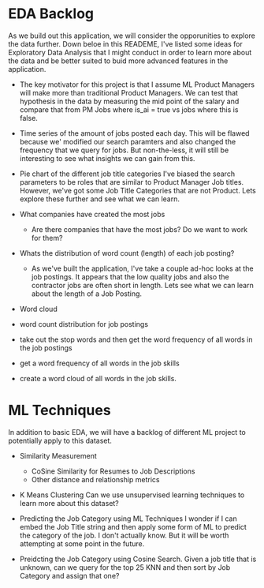 # EDA Backlog
As we build out this application, we will consider the opporunities to explore the data further. Down beloe in this READEME, I've listed some ideas for Exploratory Data Analysis that I might conduct in order to learn more about the data and be better suited to buid more advanced features in the application. 

- The key motivator for this project is that I assume ML Product Managers will make more than traditional Product Managers. We can test that hypothesis in the data by measuring the mid point of the salary and compare that from PM Jobs where is_ai = true vs jobs where this is false.
- Time series of the amount of jobs posted each day. 
    This will be flawed because we' modified our search paramters and also changed the frequency that we query for jobs. But non-the-less, it will still be interesting to see what insights we can gain from this. 
- Pie chart of the different job title categories
    I've biased the search parameters to be roles that are similar to Product Manager Job titles. However, we've got some Job Title Categories that are not Product. Lets explore these further and see what we can learn. 
- What companies have created the most jobs
    - Are there companies that have the most jobs? Do we want to work for them?
- Whats the distribution of word count (length) of each job posting?
    - As we've built the application, I've take a couple ad-hoc looks at the job postings. It appears that the low quality jobs and also the contractor jobs are often short in length. Lets see what we can learn about the length of a Job Posting. 


- Word cloud
- word count distribution for job postings
- take out the stop words and then get the word frequency of all words in the job postings
- get a word frequency of all words in the job skills
- create a word cloud of all words in the job skills. 


# ML Techniques 
In addition to basic EDA, we will have a backlog of different ML project to potentially apply to this dataset. 

- Similarity Measurement
    - CoSine Similarity for Resumes to Job Descriptions
    - Other distance and relationship metrics

- K Means Clustering
    Can we use unsupervised learning techniques to learn more about this dataset?

- Predicting the Job Category using ML Techniques
    I wonder if I can embed the Job Title string and then apply some form of ML to predict the category of the job. I don't actually know. But it will be worth attempting at some point in the future. 

- Preidcting the Job Category using Cosine Search. 
    Given a job title that is unknown, can we query for the top 25 KNN and then sort by Job Category and assign that one?


